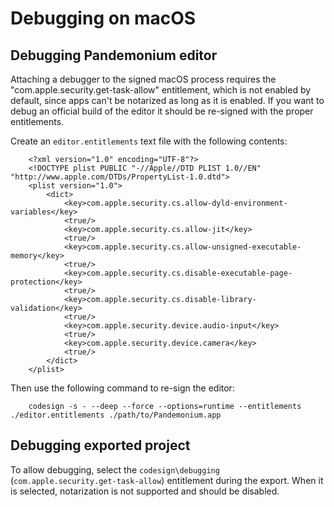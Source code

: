 
# Debugging on macOS

## Debugging Pandemonium editor

Attaching a debugger to the signed macOS process requires the "com.apple.security.get-task-allow" entitlement, which is not enabled by default, since apps can't be notarized as long as it is enabled.
If you want to debug an official build of the editor it should be re-signed with the proper entitlements.

Create an `editor.entitlements` text file with the following contents:

```
    <?xml version="1.0" encoding="UTF-8"?>
    <!DOCTYPE plist PUBLIC "-//Apple//DTD PLIST 1.0//EN" "http://www.apple.com/DTDs/PropertyList-1.0.dtd">
    <plist version="1.0">
        <dict>
            <key>com.apple.security.cs.allow-dyld-environment-variables</key>
            <true/>
            <key>com.apple.security.cs.allow-jit</key>
            <true/>
            <key>com.apple.security.cs.allow-unsigned-executable-memory</key>
            <true/>
            <key>com.apple.security.cs.disable-executable-page-protection</key>
            <true/>
            <key>com.apple.security.cs.disable-library-validation</key>
            <true/>
            <key>com.apple.security.device.audio-input</key>
            <true/>
            <key>com.apple.security.device.camera</key>
            <true/>
        </dict>
    </plist>
```

Then use the following command to re-sign the editor:

```
    codesign -s - --deep --force --options=runtime --entitlements ./editor.entitlements ./path/to/Pandemonium.app
```

## Debugging exported project

To allow debugging, select the `codesign\debugging` (`com.apple.security.get-task-allow`) entitlement during the export. When it is selected, notarization is not supported and should be disabled.
